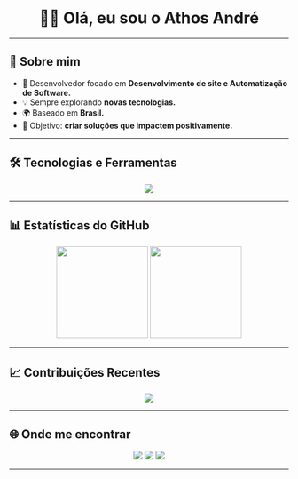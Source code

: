 <h1 align="center">👨‍💻 Olá, eu sou o Athos André</h1>

---

## 🧑 Sobre mim
- 🚀 Desenvolvedor focado em **Desenvolvimento de site e Automatização de Software.**
- 💡 Sempre explorando **novas tecnologias.**
- 🌍 Baseado em **Brasil.**
- 🎯 Objetivo: **criar soluções que impactem positivamente.**

---

## 🛠️ Tecnologias e Ferramentas
<p align="center">
  <img src="https://skillicons.dev/icons?i=python,js,html,css,github,vscode, cpp" />
</p>

---

## 📊 Estatísticas do GitHub
<p align="center">
  <img src="https://github-readme-stats.vercel.app/api?username=Neskquik&show_icons=true&theme=tokyonight&hide_border=true" height="165"/>
  <img src="https://github-readme-stats.vercel.app/api/top-langs/?username=Neskquik&layout=compact&theme=tokyonight&hide_border=true" height="165"/>
</p>

---

## 📈 Contribuições Recentes
<p align="center">
  <img src="https://github-readme-activity-graph.vercel.app/graph?username=Nesquik&theme=tokyo-night&hide_border=true" />
</p>

---

## 🌐 Onde me encontrar
<p align="center">
  <a href="https://www.linkedin.com/in/seu-linkedin"><img src="https://img.shields.io/badge/-LinkedIn-blue?style=flat-square&logo=linkedin" /></a>
  <a href="https://github.com/Neskquik"><img src="https://img.shields.io/badge/-GitHub-181717?style=flat-square&logo=github" /></a>
  <a href="mailto:andreterto007@hotmail.com"><img src="https://img.shields.io/badge/-Gmail-D14836?style=flat-square&logo=gmail&logoColor=white" /></a>
</p>

---
